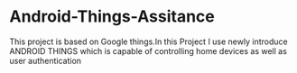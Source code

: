 # Android-Things-Assitance
This project is based on Google things.In this Project I use newly introduce ANDROID THINGS which is capable of controlling home devices as well as user authentication
